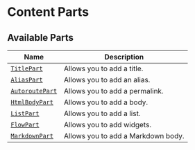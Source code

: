 # Content Parts

## Available Parts

| Name | Description |
| --- | --- |
| [`TitlePart`](../Title) | Allows you to add a title. |
| [`AliasPart`](../Alias) | Allows you to add an alias. |
| [`AutoroutePart`](../Autoroute) | Allows you to add a permalink. |
| [`HtmlBodyPart`](../Html) | Allows you to add a body. |
| [`ListPart`](../List) | Allows you to add a list. |
| [`FlowPart`](../Flow) | Allows you to add widgets. |
| [`MarkdownPart`](../Markdown) | Allows you to add a Markdown body. |
